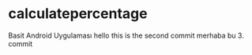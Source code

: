 ﻿# calculatepercentage
Basit Android Uygulaması
hello this is the second commit
merhaba bu 3. commit